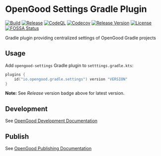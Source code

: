 # OpenGood Settings Gradle Plugin

[![Build](https://github.com/opengoodio/settings-gradle-plugin/workflows/build/badge.svg)](https://github.com/opengoodio/settings-gradle-plugin/actions?query=workflow%3Abuild)
[![Release](https://github.com/opengoodio/settings-gradle-plugin/workflows/release/badge.svg)](https://github.com/opengoodio/settings-gradle-plugin/actions?query=workflow%3Arelease)
[![CodeQL](https://github.com/opengoodio/settings-gradle-plugin/actions/workflows/codeql.yml/badge.svg)](https://github.com/opengoodio/settings-gradle-plugin/actions/workflows/codeql.yml)
[![Codecov](https://codecov.io/gh/opengoodio/settings-gradle-plugin/branch/main/graph/badge.svg?token=AEEYTGK87F)](https://codecov.io/gh/opengoodio/settings-gradle-plugin)
[![Release Version](https://img.shields.io/github/release/opengoodio/settings-gradle-plugin.svg)](https://github.com/opengoodio/settings-gradle-plugin/releases/latest)
[![License](https://img.shields.io/badge/license-MIT-blue.svg)](https://raw.githubusercontent.com/opengoodio/settings-gradle-plugin/master/LICENSE)
[![FOSSA Status](https://app.fossa.com/api/projects/custom%2B22161%2Fgithub.com%2Fopengoodio%2Fsettings-gradle-plugin.svg?type=small)](https://app.fossa.com/projects/custom%2B22161%2Fgithub.com%2Fopengoodio%2Fsettings-gradle-plugin?ref=badge_small)

Gradle plugin providing centralized settings of OpenGood Gradle projects

## Usage

Add `opengood-settings` Gradle plugin to `setttings.gradle.kts`:

```kotlin
plugins {
    id("io.opengood.gradle.settings") version "VERSION"
}
```

**Note:** See *Release* version badge above for latest version.

## Development

See [OpenGood Development Documentation](https://github.com/opengoodio/config-gradle-plugin#development)

## Publish

See
[OpenGood Publishing Documentation](https://github.com/opengoodio/config-gradle-plugin#publish)
